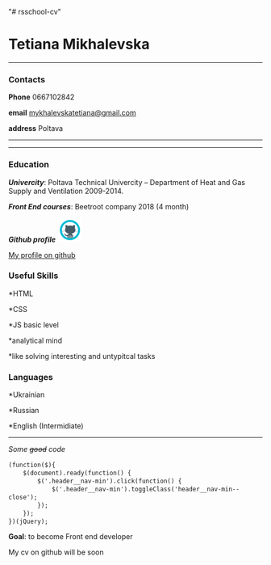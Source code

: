 "# rsschool-cv"
# Tetiana Mikhalevska
**********************
### Contacts

**Phone** 0667102842

**email** mykhalevskatetiana@gmail.com

**address** Poltava

********************
*****************

### Education

***Univercity***:
Poltava Technical Univercity – Department of Heat and Gas Supply and Ventilation 2009-2014.

***Front End courses***:
Beetroot company 2018 (4 month) 


***Github profile***
![avatar](/Octocat.png)

[My profile on github](https://github.com/mykhalevskatetiana)

### Useful Skills

*HTML

*CSS

*JS basic level

*analytical mind 

*like solving interesting and untypitcal tasks

### Languages

*Ukrainian

*Russian

*English (Intermidiate)
*********
*Some ~~good~~ code*
```
(function($){
    $(document).ready(function() {
        $('.header__nav-min').click(function() {
	        $('.header__nav-min').toggleClass('header__nav-min--close');
		});
    }); 
})(jQuery); 
```

**Goal**: to become Front end developer

My cv on github will be soon 
